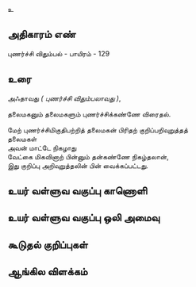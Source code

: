 உ


## அதிகாரம் எண்

புணர்ச்சி விதும்பல் - பாயிரம் - 129	
## உரை

அஃதாவது _( புணர்ச்சி விதும்பலாவது )_,  

தலைமகனும் தலைமகளும் புணர்ச்சிக்கண்ணே விரைதல்.  

மேற் புணர்ச்சிமிகுதிபற்றித் தலைமகன் பிரிதற் குறிப்பறிவுறுத்தத்  
தலைமகள்  
அவன் மாட்டே நிகழாது  
வேட்கை மிகவினாற் பின்னும் தன்கண்ணே நிகழ்தலான்,  
இது குறிப்பு அறிவுறுத்தலின் பின் வைக்கப்பட்டது.

## உயர் வள்ளுவ வகுப்பு காணொளி


## உயர் வள்ளுவ வகுப்பு ஒலி அமைவு 


## கூடுதல் குறிப்புகள்


## ஆங்கில விளக்கம்

